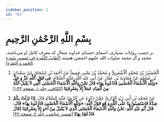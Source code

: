 ```yaml
---
sidebar_position: 1
id: '01'
---
```


# بِسْمِ اللَّهِ الرَّحْمَٰنِ الرَّحِيمِ

بر حسب روایات بسیاری، اسمای حسنای خداوند متعال که معرف کامل او
می‌باشند، محمد و آل محمد صلوات الله علیهم اجمعین هستند [[أطیَبُ الثَّمَرَة فِی تَفسیِر سُورَةِ الحَمد وَ البَقَرَة][3]].

1. اَلْحُسَيْنُ بْنُ مُحَمَّدٍ اَلْأَشْعَرِيُّ وَ مُحَمَّدُ بْنُ يَحْيَى جَمِيعاً عَنْ أَحْمَدَ بْنِ إِسْحَاقَ عَنْ
   سَعْدَانَ بْنِ مُسْلِمٍ عَنْ مُعَاوِيَةَ بْنِ عَمَّارٍ عَنْ أَبِي عَبْدِ اَللَّهِ عَلَيْهِ اَلسَّلاَمُ: **فِي
   قَوْلِ اَللَّهِ عَزَّ وَ جَلَّ «وَلِلّٰهِ اَلْأَسْمٰاءُ اَلْحُسْنىٰ فَادْعُوهُ بِهٰا» قَالَ نَحْنُ وَاَللَّهِ
   اَلْأَسْمَاءُ اَلْحُسْنَى اَلَّتِي لاَ يَقْبَلُ اَللَّهُ مِنَ اَلْعِبَادِ عَمَلاً إِلاَّ بِمَعْرِفَتِنَا**
   [[الکافي، جلد ۱، صفحه ۱۴۳][1]].

2. عَنْ مُحَمَّدِ بْنِ أَبِي زَيْدٍ اَلرَّازِيِّ عَمَّنْ ذَكَرَهُ عَنِ اَلرِّضَا عَلَيْهِ السَّلاَمُ قَالَ: **إِذَا
   نَزَلَتْ بِكُمْ شِدَّةٌ فَاسْتَعِينُوا بِنَا عَلَى اَللَّهِ وَ هُوَ قَوْلُ اَللَّهِ: «وَلِلّٰهِ اَلْأَسْمٰاءُ
   اَلْحُسْنىٰ فَادْعُوهُ بِهٰا» قَالَ: قَالَ أَبُو عَبْدِ اَللَّهِ: نَحْنُ وَاَللَّهِ اَلْأَسْمَاءُ اَلْحُسْنَى
   اَلَّذِي لاَ يُقْبَلُ مِنْ أَحَدٍ إِلاَّ بِمَعْرِفَتِنَا [قَالَ فَادْعُوْهُ بِهَا]**‌ [[تفسیر عیاشی،
   جلد ۲، صفحه ۴۲][2]].



[1]: http://noo.rs/DOhiw
[2]: http://noo.rs/DOhiw
[3]: https://www.noormags.ir/view/fa/articlepage/1083330/%d8%a7%d8%b7%db%8c%d8%a8-%d8%a7%d9%84%d8%ab%d9%85%d8%b1%d9%87-%d9%81%db%8c-%d8%aa%d9%81%d8%b3%db%8c%d8%b1-%d8%b3%d9%88%d8%b1%d9%87-%d8%a7%d9%84%d8%ad%d9%85%d8%af-%d9%88-%d8%a7%d9%84%d8%a8%d9%82%d8%b1%d9%87-%d8%a8%d8%ae%d8%b4-%d8%b3%d9%88%d8%b1%d9%87-%d8%ad%d9%85%d8%af
